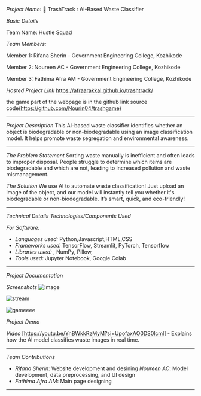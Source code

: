 


*Project Name:* 🎯
 TrashTrack : AI-Based Waste Classifier



*Basic Details*

Team Name: Hustle Squad



*Team Members:*

Member 1: Rifana Sherin - Government Engineering College, Kozhikode

Member 2: Noureen AC - Government Engineering College, Kozhikode

Member 3: Fathima Afra AM - Government Engineering College, Kozhikode

*Hosted Project Link*
https://afraarakkal.github.io/trashtrack/

the game part of the webpage is in the github link source code(https://github.com/Nourin04/trashgame)

---

*Project Description*
This AI-based waste classifier identifies whether an object is biodegradable or non-biodegradable using an image classification model. It helps promote waste segregation and environmental awareness.

---

*The Problem Statement*
Sorting waste manually is inefficient and often leads to improper disposal. People struggle to determine which items are biodegradable and which are not, leading to increased pollution and waste mismanagement.

*The Solution*
We use AI to automate waste classification! Just upload an image of the object, and our model will instantly tell you whether it's biodegradable or non-biodegradable. It’s smart, quick, and eco-friendly!

---

*Technical Details*
*Technologies/Components Used*

*For Software:*
- *Languages used:* Python,Javascript,HTML,CSS
- *Frameworks used:* TensorFlow, Streamlit, PyTorch, Tensorflow
- *Libraries used:* , NumPy, Pillow, 
- *Tools used:* Jupyter Notebook, Google Colab

---



*Project Documentation*


*Screenshots*
![image](https://github.com/user-attachments/assets/3b696b95-c66d-4e04-8f48-35d548ab0d82)


![stream](https://github.com/user-attachments/assets/224a4f3b-ddef-4d54-8901-c754813455bc)


![gameeee](https://github.com/user-attachments/assets/4b8f01d0-8ee0-4cd8-b71c-eca395f932c6)

*Project Demo*

*Video*
[https://youtu.be/YnBWkkRzMyM?si=UpofaxAO0DS0lcml] - Explains how the AI model classifies waste images in real time.


---

*Team Contributions*
- *Rifana Sherin*: Website development and desining
 *Noureen AC*:  Model development, data preprocessing, and UI design
- *Fathima Afra AM*: Main page designing

---
